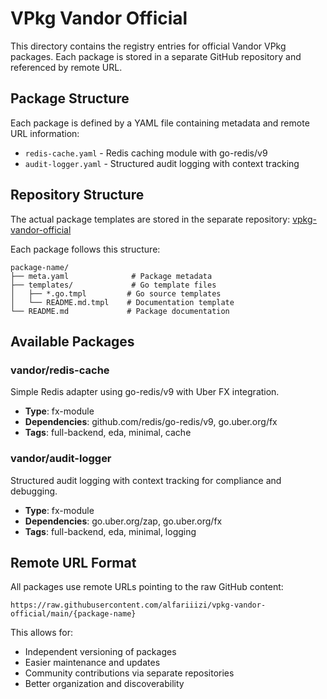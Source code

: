 # VPkg Vandor Official

This directory contains the registry entries for official Vandor VPkg packages. Each package is stored in a separate GitHub repository and referenced by remote URL.

## Package Structure

Each package is defined by a YAML file containing metadata and remote URL information:

- `redis-cache.yaml` - Redis caching module with go-redis/v9
- `audit-logger.yaml` - Structured audit logging with context tracking

## Repository Structure

The actual package templates are stored in the separate repository: [vpkg-vandor-official](https://github.com/alfariiizi/vpkg-vandor-official)

Each package follows this structure:
```
package-name/
├── meta.yaml              # Package metadata
├── templates/             # Go template files
│   ├── *.go.tmpl         # Go source templates
│   └── README.md.tmpl    # Documentation template
└── README.md             # Package documentation
```

## Available Packages

### vandor/redis-cache
Simple Redis adapter using go-redis/v9 with Uber FX integration.
- **Type**: fx-module
- **Dependencies**: github.com/redis/go-redis/v9, go.uber.org/fx
- **Tags**: full-backend, eda, minimal, cache

### vandor/audit-logger
Structured audit logging with context tracking for compliance and debugging.
- **Type**: fx-module
- **Dependencies**: go.uber.org/zap, go.uber.org/fx
- **Tags**: full-backend, eda, minimal, logging

## Remote URL Format

All packages use remote URLs pointing to the raw GitHub content:
```
https://raw.githubusercontent.com/alfariiizi/vpkg-vandor-official/main/{package-name}
```

This allows for:
- Independent versioning of packages
- Easier maintenance and updates
- Community contributions via separate repositories
- Better organization and discoverability